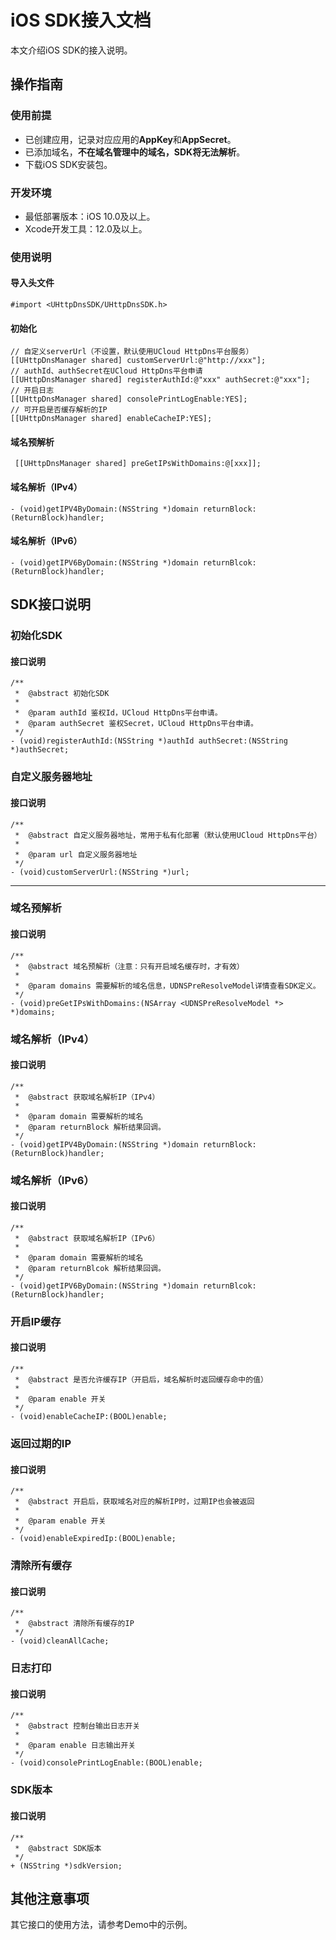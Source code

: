 # iOS SDK接入文档

本文介绍iOS SDK的接入说明。

## 操作指南

### 使用前提
* 已创建应用，记录对应应用的**AppKey**和**AppSecret**。
* 已添加域名，**不在域名管理中的域名，SDK将无法解析**。
* 下载iOS SDK安装包。


### 开发环境
* 最低部署版本：iOS 10.0及以上。
* Xcode开发工具：12.0及以上。


### 使用说明

#### 导入头文件
```oc
#import <UHttpDnsSDK/UHttpDnsSDK.h>
```

#### 初始化
```oc
// 自定义serverUrl（不设置，默认使用UCloud HttpDns平台服务）
[[UHttpDnsManager shared] customServerUrl:@"http://xxx"];
// authId、authSecret在UCloud HttpDns平台申请
[[UHttpDnsManager shared] registerAuthId:@"xxx" authSecret:@"xxx"];
// 开启日志
[[UHttpDnsManager shared] consolePrintLogEnable:YES];
// 可开启是否缓存解析的IP
[[UHttpDnsManager shared] enableCacheIP:YES];
```

#### 域名预解析
```oc
 [[UHttpDnsManager shared] preGetIPsWithDomains:@[xxx]];
```

#### 域名解析（IPv4）
```oc
- (void)getIPV4ByDomain:(NSString *)domain returnBlock:(ReturnBlock)handler;
```

#### 域名解析（IPv6）
```oc
- (void)getIPV6ByDomain:(NSString *)domain returnBlcok:(ReturnBlock)handler;
```

## SDK接口说明

### 初始化SDK
    
#### 接口说明

```oc
/**
 *  @abstract 初始化SDK
 *
 *  @param authId 鉴权Id，UCloud HttpDns平台申请。
 *  @param authSecret 鉴权Secret，UCloud HttpDns平台申请。
 */
- (void)registerAuthId:(NSString *)authId authSecret:(NSString *)authSecret;
```

### 自定义服务器地址

#### 接口说明

```oc
/**
 *  @abstract 自定义服务器地址，常用于私有化部署（默认使用UCloud HttpDns平台）
 *
 *  @param url 自定义服务器地址
 */
- (void)customServerUrl:(NSString *)url;
```
-------

### 域名预解析

#### 接口说明

```oc
/**
 *  @abstract 域名预解析（注意：只有开启域名缓存时，才有效）
 *
 *  @param domains 需要解析的域名信息，UDNSPreResolveModel详情查看SDK定义。
 */
- (void)preGetIPsWithDomains:(NSArray <UDNSPreResolveModel *> *)domains;
```

### 域名解析（IPv4）

#### 接口说明

```oc
/**
 *  @abstract 获取域名解析IP（IPv4）
 *
 *  @param domain 需要解析的域名
 *  @param returnBlock 解析结果回调。
 */
- (void)getIPV4ByDomain:(NSString *)domain returnBlock:(ReturnBlock)handler;
```

### 域名解析（IPv6）

#### 接口说明

```oc
/**
 *  @abstract 获取域名解析IP（IPv6）
 *
 *  @param domain 需要解析的域名
 *  @param returnBlcok 解析结果回调。
 */
- (void)getIPV6ByDomain:(NSString *)domain returnBlcok:(ReturnBlock)handler;
```

### 开启IP缓存

#### 接口说明

```oc
/**
 *  @abstract 是否允许缓存IP（开启后，域名解析时返回缓存命中的值）
 *
 *  @param enable 开关
 */
- (void)enableCacheIP:(BOOL)enable;
```

### 返回过期的IP

#### 接口说明

```oc
/**
 *  @abstract 开启后，获取域名对应的解析IP时，过期IP也会被返回
 *
 *  @param enable 开关
 */
- (void)enableExpiredIp:(BOOL)enable;
```

### 清除所有缓存

#### 接口说明

```oc
/**
 *  @abstract 清除所有缓存的IP
 */
- (void)cleanAllCache;
```

### 日志打印

#### 接口说明

```oc
/**
 *  @abstract 控制台输出日志开关
 *
 *  @param enable 日志输出开关
 */
- (void)consolePrintLogEnable:(BOOL)enable;
```

### SDK版本

#### 接口说明

```oc
/**
 *  @abstract SDK版本
 */
+ (NSString *)sdkVersion;
```

## 其他注意事项

其它接口的使用方法，请参考Demo中的示例。
        

	

        

	
